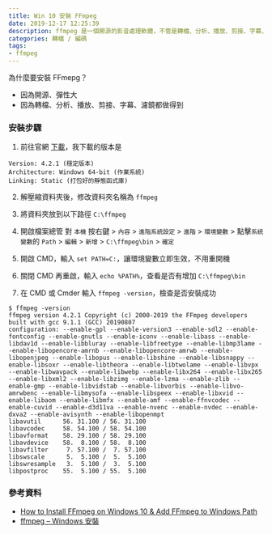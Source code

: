 ```yaml
---
title: Win 10 安裝 FFmpeg
date: 2019-12-17 12:25:39
description: ffmpeg 是一個開源的影音處理軟體，不管是轉檔、分析、播放、剪接、字幕、濾鏡都做得到，首先前往官網下載打包好的靜態函式庫版本，解壓縮資料夾後，放到 C 槽路徑下面 ...
categories: 轉檔 / 編碼
tags:
- ffmpeg
---
```



為什麼要安裝 FFmepg？
- 因為開源、彈性大
- 因為轉檔、分析、播放、剪接、字幕、濾鏡都做得到

<!-- more -->

### 安裝步驟
1. 前往官網 [下載](https://ffmpeg.zeranoe.com/builds/)，我下載的版本是
```
Version: 4.2.1 (穩定版本)
Architecture: Windows 64-bit (作業系統)
Linking: Static (打包好的靜態函式庫)
```
2. 解壓縮資料夾後，修改資料夾名稱為 `ffmpeg`

3. 將資料夾放到以下路徑 `C:\ffmpeg`
4. 開啟檔案總管
對 `本機` 按右鍵 > `內容` > `進階系統設定` > `進階` > `環境變數` >
點擊`系統變數`的 `Path` > `編輯` > `新增` > `C:\ffmpeg\bin` > `確定`
5. 開啟 CMD，輸入 `set PATH=C:`，讓環境變數立即生效，不用重開機
6. 關閉 CMD 再重啟，輸入 `echo %PATH%`，查看是否有增加 `C:\ffmpeg\bin`
7. 在 CMD 或 Cmder 輸入 `ffmpeg -version`，檢查是否安裝成功
```
$ ffmpeg -version
ffmpeg version 4.2.1 Copyright (c) 2000-2019 the FFmpeg developers
built with gcc 9.1.1 (GCC) 20190807
configuration: --enable-gpl --enable-version3 --enable-sdl2 --enable-fontconfig --enable-gnutls --enable-iconv --enable-libass --enable-libdav1d --enable-libbluray --enable-libfreetype --enable-libmp3lame --enable-libopencore-amrnb --enable-libopencore-amrwb --enable-libopenjpeg --enable-libopus --enable-libshine --enable-libsnappy --enable-libsoxr --enable-libtheora --enable-libtwolame --enable-libvpx --enable-libwavpack --enable-libwebp --enable-libx264 --enable-libx265 --enable-libxml2 --enable-libzimg --enable-lzma --enable-zlib --enable-gmp --enable-libvidstab --enable-libvorbis --enable-libvo-amrwbenc --enable-libmysofa --enable-libspeex --enable-libxvid --enable-libaom --enable-libmfx --enable-amf --enable-ffnvcodec --enable-cuvid --enable-d3d11va --enable-nvenc --enable-nvdec --enable-dxva2 --enable-avisynth --enable-libopenmpt
libavutil      56. 31.100 / 56. 31.100
libavcodec     58. 54.100 / 58. 54.100
libavformat    58. 29.100 / 58. 29.100
libavdevice    58.  8.100 / 58.  8.100
libavfilter     7. 57.100 /  7. 57.100
libswscale      5.  5.100 /  5.  5.100
libswresample   3.  5.100 /  3.  5.100
libpostproc    55.  5.100 / 55.  5.100
```

### 參考資料
- [How to Install FFmpeg on Windows 10 & Add FFmpeg to Windows Path](https://windowsloop.com/install-ffmpeg-windows-10/)
- [ffmpeg – Windows 安裝](http://jsnwork.kiiuo.com/archives/2705/ffmpeg-windows-%E5%AE%89%E8%A3%9D/)